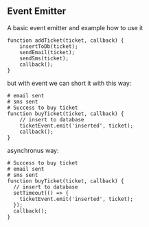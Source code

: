 ## Event Emitter
A basic event emitter and example how to use it

```
function addTicket(ticket, callback) {
    insertToDb(ticket);
    sendEmail(ticket);
    sendSms(ticket);
    callback();
}
```

but with event we can short it with this way:
```
# email sent
# sms sent
# Success to buy ticket
function buyTicket(ticket, callback) {
    // insert to database
    ticketEvent.emit('inserted', ticket);
    callback();
}

```

asynchronus way: 
```
# Success to buy ticket
# email sent
# sms sent
function buyTicket(ticket, callback) {
  // insert to database
  setTimeout(() => {
    ticketEvent.emit('inserted', ticket);
  });
  callback();
}
```
